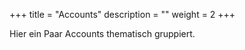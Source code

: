 +++
title = "Accounts"
description = ""
weight = 2
+++


Hier ein Paar Accounts thematisch gruppiert.


